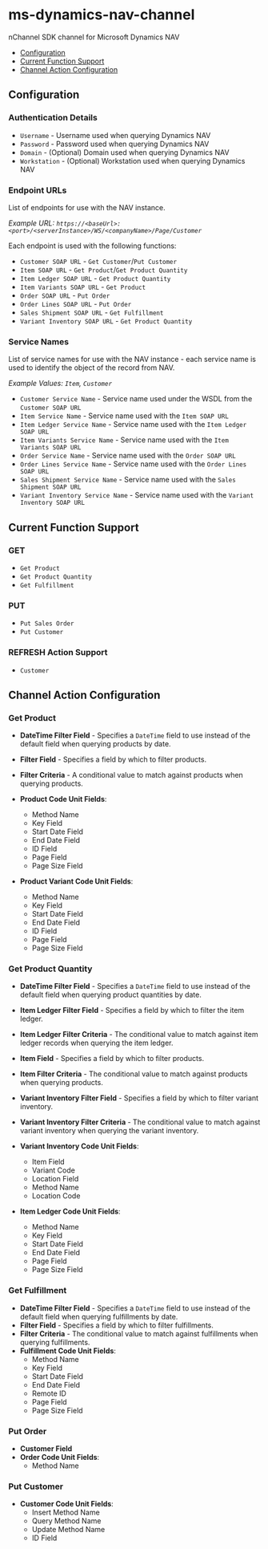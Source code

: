 # ms-dynamics-nav-channel
nChannel SDK channel for Microsoft Dynamics NAV

* [Configuration](#configuration)
* [Current Function Support](#current-function-support)
* [Channel Action Configuration](#channel-action-configuration)

## Configuration
### Authentication Details
* `Username` - Username used when querying Dynamics NAV
* `Password` - Password used when querying Dynamics NAV
* `Domain` - (Optional) Domain used when querying Dynamics NAV
* `Workstation` - (Optional) Workstation used when querying Dynamics NAV
### Endpoint URLs
List of endpoints for use with the NAV instance.

_Example URL: `https://<baseUrl>:<port>/<serverInstance>/WS/<companyName>/Page/Customer`_

Each endpoint is used with the following functions:
* `Customer SOAP URL` - `Get Customer`/`Put Customer`
* `Item SOAP URL` - `Get Product`/`Get Product Quantity`
* `Item Ledger SOAP URL` - `Get Product Quantity`
* `Item Variants SOAP URL` - `Get Product`
* `Order SOAP URL` - `Put Order`
* `Order Lines SOAP URL` - `Put Order`
* `Sales Shipment SOAP URL` - `Get Fulfillment`
* `Variant Inventory SOAP URL` - `Get Product Quantity`

### Service Names
List of service names for use with the NAV instance - each service name is used to identify the object of the record from NAV.

_Example Values: `Item`, `Customer`_

* `Customer Service Name` - Service name used under the WSDL from the `Customer SOAP URL`
* `Item Service Name` - Service name used with the `Item SOAP URL`
* `Item Ledger Service Name` - Service name used with the `Item Ledger SOAP URL`
* `Item Variants Service Name` - Service name used with the `Item Variants SOAP URL`
* `Order Service Name` - Service name used with the `Order SOAP URL`
* `Order Lines Service Name` - Service name used with the `Order Lines SOAP URL`
* `Sales Shipment Service Name` - Service name used with the `Sales Shipment SOAP URL`
* `Variant Inventory Service Name` - Service name used with the `Variant Inventory SOAP URL`

## Current Function Support
### GET
* `Get Product`
* `Get Product Quantity`
* `Get Fulfillment`
### PUT
* `Put Sales Order`
* `Put Customer`
### REFRESH Action Support
* `Customer`

## Channel Action Configuration
### Get Product
* **DateTime Filter Field** - Specifies a `DateTime` field to use instead of the default field when querying products by date.
* **Filter Field** - Specifies a field by which to filter products.
* **Filter Criteria** - A conditional value to match against products when querying products.
* **Product Code Unit Fields**:
    * Method Name
    * Key Field
    * Start Date Field
    * End Date Field
    * ID Field
    * Page Field
    * Page Size Field
    
* **Product Variant Code Unit Fields**:
    * Method Name
    * Key Field
    * Start Date Field
    * End Date Field
    * ID Field
    * Page Field
    * Page Size Field
    
### Get Product Quantity
* **DateTime Filter Field** - Specifies a `DateTime` field to use instead of the default field when querying product quantities by date.
* **Item Ledger Filter Field** - Specifies a field by which to filter the item ledger.
* **Item Ledger Filter Criteria** - The conditional value to match against item ledger records when querying the item ledger.
* **Item Field** - Specifies a field by which to filter products.
* **Item Filter Criteria** - The conditional value to match against products when querying products.
* **Variant Inventory Filter Field** - Specifies a field by which to filter variant inventory.
* **Variant Inventory Filter Criteria** - The conditional value to match against variant inventory when querying the variant inventory.
* **Variant Inventory Code Unit Fields**:
    * Item Field
    * Variant Code
    * Location Field
    * Method Name
    * Location Code
    
* **Item Ledger Code Unit Fields**:
    * Method Name
    * Key Field
    * Start Date Field
    * End Date Field
    * Page Field
    * Page Size Field
    
### Get Fulfillment
* **DateTime Filter Field** - Specifies a `DateTime` field to use instead of the default field when querying fulfillments by date.
* **Filter Field** - Specifies a field by which to filter fulfillments.
* **Filter Criteria** - The conditional value to match against fulfillments when querying fulfillments.
* **Fulfillment Code Unit Fields**:
    * Method Name
    * Key Field
    * Start Date Field
    * End Date Field
    * Remote ID
    * Page Field
    * Page Size Field
    
### Put Order
* **Customer Field**
* **Order Code Unit Fields**:
    * Method Name

### Put Customer
* **Customer Code Unit Fields**:
    * Insert Method Name
    * Query Method Name
    * Update Method Name
    * ID Field